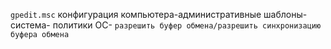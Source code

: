 `gpedit.msc` 
конфигурация компьютера-административные шаблоны-
система-
политики ОС-
`разрешить буфер обмена/разрешить синхронизацию буфера обмена`